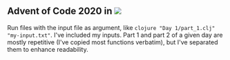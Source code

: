 ## Advent of Code 2020 in [<img src="https://img.shields.io/badge/clojure-%238FB5FE.svg?&style=flat&logo=clojure&logoColor=white" />](https://clojure.org)
Run files with the input file as argument, like
`clojure "Day 1/part_1.clj" "my-input.txt"`.
I've included my inputs.
Part 1 and part 2 of a given day are mostly repetitive (I've copied most functions verbatim), but I've separated them to enhance readability.
